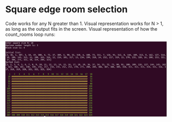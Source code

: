 # Square edge room selection

Code works for any N greater than 1. Visual representation works for N > 1, as long as the output fits in the screen.
Visual representation of how the count_rooms loop runs:

![alt text][example]

[example]: https://raw.githubusercontent.com/juozasget/square_challange/master/img/example.png "Visual example"
